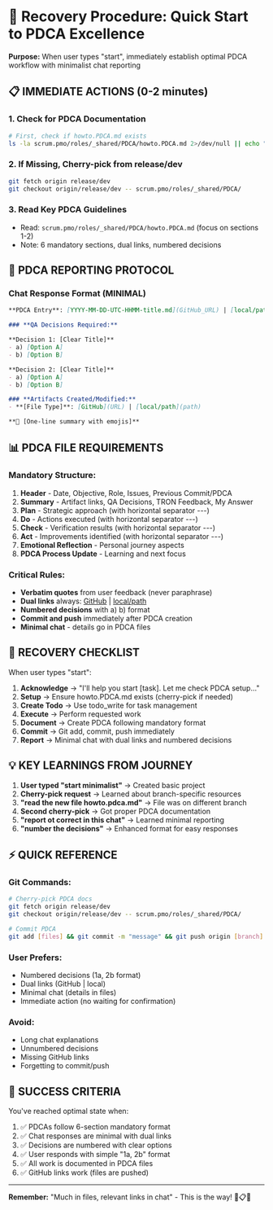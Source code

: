 # 🚀 **Recovery Procedure: Quick Start to PDCA Excellence**

**Purpose:** When user types "start", immediately establish optimal PDCA workflow with minimalist chat reporting

## **📋 IMMEDIATE ACTIONS (0-2 minutes)**

### **1. Check for PDCA Documentation**
```bash
# First, check if howto.PDCA.md exists
ls -la scrum.pmo/roles/_shared/PDCA/howto.PDCA.md 2>/dev/null || echo "NEED_CHERRY_PICK"
```

### **2. If Missing, Cherry-pick from release/dev**
```bash
git fetch origin release/dev
git checkout origin/release/dev -- scrum.pmo/roles/_shared/PDCA/
```

### **3. Read Key PDCA Guidelines**
- Read: `scrum.pmo/roles/_shared/PDCA/howto.PDCA.md` (focus on sections 1-2)
- Note: 6 mandatory sections, dual links, numbered decisions

## **🎯 PDCA REPORTING PROTOCOL**

### **Chat Response Format (MINIMAL)**
```markdown
**PDCA Entry**: [YYYY-MM-DD-UTC-HHMM-title.md](GitHub_URL) | [local/path](local/path)

### **QA Decisions Required:**

**Decision 1: [Clear Title]**
- a) [Option A]
- b) [Option B]

**Decision 2: [Clear Title]**
- a) [Option A]
- b) [Option B]

### **Artifacts Created/Modified:**
- **[File Type]**: [GitHub](URL) | [local/path](path)

**🎯 [One-line summary with emojis]**
```

## **📊 PDCA FILE REQUIREMENTS**

### **Mandatory Structure:**
1. **Header** - Date, Objective, Role, Issues, Previous Commit/PDCA
2. **Summary** - Artifact links, QA Decisions, TRON Feedback, My Answer
3. **Plan** - Strategic approach (with horizontal separator ---)
4. **Do** - Actions executed (with horizontal separator ---)
5. **Check** - Verification results (with horizontal separator ---)
6. **Act** - Improvements identified (with horizontal separator ---)
7. **Emotional Reflection** - Personal journey aspects
8. **PDCA Process Update** - Learning and next focus

### **Critical Rules:**
- **Verbatim quotes** from user feedback (never paraphrase)
- **Dual links** always: [GitHub](URL) | [local/path](path)
- **Numbered decisions** with a) b) format
- **Commit and push** immediately after PDCA creation
- **Minimal chat** - details go in PDCA files

## **🔄 RECOVERY CHECKLIST**

When user types "start":

1. **Acknowledge** → "I'll help you start [task]. Let me check PDCA setup..."
2. **Setup** → Ensure howto.PDCA.md exists (cherry-pick if needed)
3. **Create Todo** → Use todo_write for task management
4. **Execute** → Perform requested work
5. **Document** → Create PDCA following mandatory format
6. **Commit** → Git add, commit, push immediately
7. **Report** → Minimal chat with dual links and numbered decisions

## **💡 KEY LEARNINGS FROM JOURNEY**

1. **User typed "start minimalist"** → Created basic project
2. **Cherry-pick request** → Learned about branch-specific resources
3. **"read the new file howto.pdca.md"** → File was on different branch
4. **Second cherry-pick** → Got proper PDCA documentation
5. **"report ot correct in this chat"** → Learned minimal reporting
6. **"number the decisions"** → Enhanced format for easy responses

## **⚡ QUICK REFERENCE**

### **Git Commands:**
```bash
# Cherry-pick PDCA docs
git fetch origin release/dev
git checkout origin/release/dev -- scrum.pmo/roles/_shared/PDCA/

# Commit PDCA
git add [files] && git commit -m "message" && git push origin [branch]
```

### **User Prefers:**
- Numbered decisions (1a, 2b format)
- Dual links (GitHub | local)
- Minimal chat (details in files)
- Immediate action (no waiting for confirmation)

### **Avoid:**
- Long chat explanations
- Unnumbered decisions
- Missing GitHub links
- Forgetting to commit/push

## **🎯 SUCCESS CRITERIA**

You've reached optimal state when:
1. ✅ PDCAs follow 6-section mandatory format
2. ✅ Chat responses are minimal with dual links
3. ✅ Decisions are numbered with clear options
4. ✅ User responds with simple "1a, 2b" format
5. ✅ All work is documented in PDCA files
6. ✅ GitHub links work (files are pushed)

---

**Remember:** "Much in files, relevant links in chat" - This is the way! 🚀📋✅